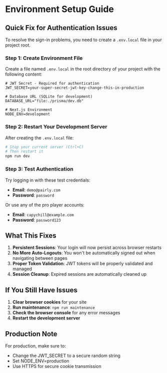 # Environment Setup Guide

## Quick Fix for Authentication Issues

To resolve the sign-in problems, you need to create a `.env.local` file in your project root.

### Step 1: Create Environment File

Create a file named `.env.local` in the root directory of your project with the following content:

```env
# JWT Secret - Required for authentication
JWT_SECRET=your-super-secret-jwt-key-change-this-in-production

# Database URL (SQLite for development)
DATABASE_URL="file:./prisma/dev.db"

# Next.js Environment
NODE_ENV=development
```

### Step 2: Restart Your Development Server

After creating the `.env.local` file:

```bash
# Stop your current server (Ctrl+C)
# Then restart it
npm run dev
```

### Step 3: Test Authentication

Try logging in with these test credentials:

- **Email**: `demo@pairly.com`
- **Password**: `password`

Or use any of the pro player accounts:
- **Email**: `capychill@example.com`
- **Password**: `password123`

## What This Fixes

1. **Persistent Sessions**: Your login will now persist across browser restarts
2. **No More Auto-Logouts**: You won't be automatically signed out when navigating between pages
3. **Proper Token Validation**: JWT tokens will be properly validated and managed
4. **Session Cleanup**: Expired sessions are automatically cleaned up

## If You Still Have Issues

1. **Clear browser cookies** for your site
2. **Run maintenance**: `npm run maintenance`
3. **Check the browser console** for any error messages
4. **Restart the development server**

## Production Note

For production, make sure to:
- Change the JWT_SECRET to a secure random string
- Set NODE_ENV=production
- Use HTTPS for secure cookie transmission 